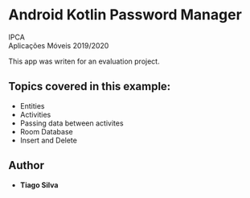 # Android Kotlin Password Manager
 IPCA  
 Aplicações Móveis 2019/2020 

This app was writen for an evaluation project.

## Topics covered in this example:
- Entities 
- Activities
- Passing data between activites
- Room Database
- Insert and Delete


## Author 

* **Tiago Silva** 
